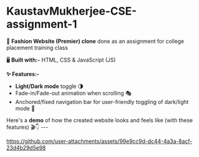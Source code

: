 # KaustavMukherjee-CSE-assignment-1
🚀 **Fashion Website (Premier) clone** done as an assignment for college placement training class

🖥️ **Built with:-** HTML, CSS & JavaScript (JS)

**✨ Features:-**

- **Light/Dark mode** toggle 🌗
- Fade-in/Fade-out animation when scrolling 🎭
- Anchored/fixed navigation bar for user-friendly toggling of dark/light mode 📌

Here's a **demo** of how the created website looks and feels like (with these features) 🎬👇 ---


https://github.com/user-attachments/assets/99e9cc9d-dc44-4a3a-8acf-23d4b29d5e98

